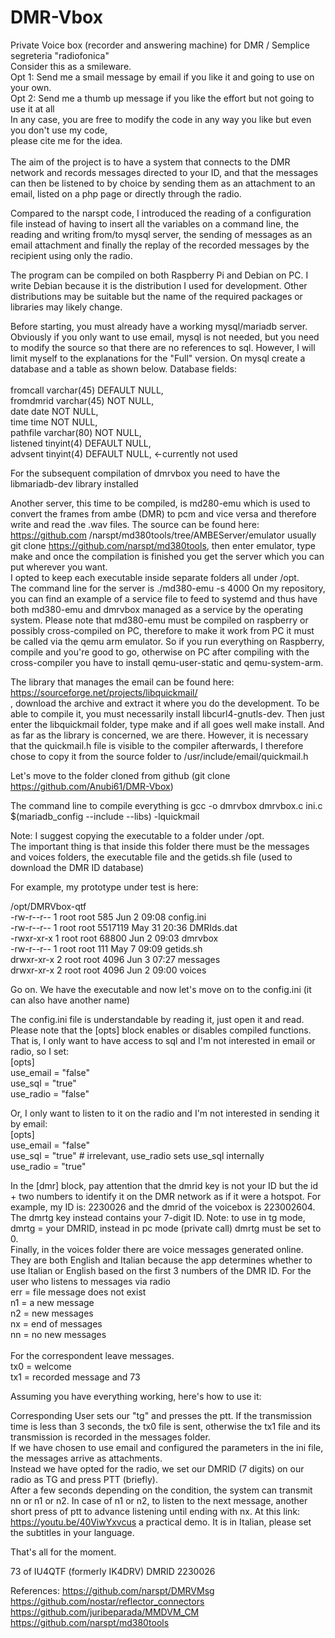 # DMR-Vbox
Private Voice box (recorder and answering machine) for DMR / Semplice segreteria "radiofonica"<br>
Consider this as a smileware. <br>
Opt 1: Send me a smail message by email if you like it and going to use on your own.<br>
Opt 2: Send me a thumb up message if you like the effort but not going to use it at all<br>
 In any case, you are free to modify the code in any way you like but even you don't use my code,   
 please cite me for the idea.<br>
<br>
The aim of the project is to have a system that connects to the DMR network and records messages directed to your ID, and that the messages can then be listened to by choice by sending them as an attachment to an email, listed on a php page or directly through the radio.

Compared to the narspt code, I introduced the reading of a configuration file instead of having to insert all the variables on a command line, the reading and writing from/to mysql server, the sending of messages as an email attachment and finally the replay of the recorded messages by the recipient using only the radio.

The program can be compiled on both Raspberry Pi and Debian on PC. I write Debian because it is the distribution I used for development. Other distributions may be suitable but the name of the required packages or libraries may likely change.

Before starting, you must already have a working mysql/mariadb server. Obviously if you only want to use email, mysql is not needed, but you need to modify the source so that there are no references to sql. However, I will limit myself to the explanations for the "Full" version.
On mysql create a database and a table as shown below.
Database fields:<br>
<br>
fromcall varchar(45) DEFAULT NULL,<br>
fromdmrid varchar(45) NOT NULL,<br>
date date NOT NULL,<br>
time time NOT NULL,<br>
pathfile varchar(80) NOT NULL,<br>
listened tinyint(4) DEFAULT NULL,<br>
advsent tinyint(4) DEFAULT NULL, <-currently not used<br>

For the subsequent compilation of dmrvbox you need to have the libmariadb-dev library installed

Another server, this time to be compiled, is md280-emu which is used to convert the frames from ambe (DMR) to pcm and vice versa and therefore write and read the .wav files. The source can be found here: https://github.com /narspt/md380tools/tree/AMBEServer/emulator usually git clone https://github.com/narspt/md380tools, then enter emulator, type make and once the compilation is finished you get the server which you can put wherever you want.<br>
I opted to keep each executable inside separate folders all under /opt.<br>
The command line for the server is ./md380-emu -s 4000
On my repository, you can find an example of a service file to feed to systemd and thus have both md380-emu and dmrvbox managed as a service by the operating system. Please note that md380-emu must be compiled on raspberry or possibly cross-compiled on PC, therefore to make it work from PC it must be called via the qemu arm emulator. So if you run everything on Raspberry, compile and you're good to go, otherwise on PC after compiling with the cross-compiler you have to install qemu-user-static and qemu-system-arm.<br>

The library that manages the email can be found here: https://sourceforge.net/projects/libquickmail/<br>, download the archive and extract it where you do the development. To be able to compile it, you must necessarily install libcurl4-gnutls-dev. Then just enter the libquickmail folder, type make and if all goes well make install. And as far as the library is concerned, we are there.
However, it is necessary that the quickmail.h file is visible to the compiler afterwards,
I therefore chose to copy it from the source folder to /usr/include/email/quickmail.h

Let's move to the folder cloned from github (git clone https://github.com/Anubi61/DMR-Vbox)

The command line to compile everything is gcc -o dmrvbox dmrvbox.c ini.c $(mariadb_config --include --libs) -lquickmail

Note: I suggest copying the executable to a folder under /opt.<br> 
The important thing is that inside this folder there must be the messages and voices folders, the executable file and the getids.sh file (used to download the DMR ID database)

For example, my prototype under test is here:

/opt/DMRVbox-qtf<br>
-rw-r--r-- 1 root root 585 Jun 2 09:08 config.ini<br>
-rw-r--r-- 1 root root 5517119 May 31 20:36 DMRIds.dat<br>
-rwxr-xr-x 1 root root 68800 Jun 2 09:03 dmrvbox<br>
-rw-r--r-- 1 root root 111 May 7 09:09 getids.sh<br>
drwxr-xr-x 2 root root 4096 Jun 3 07:27 messages<br>
drwxr-xr-x 2 root root 4096 Jun 2 09:00 voices<br>

Go on. We have the executable and now let's move on to the config.ini (it can also have another name)

The config.ini file is understandable by reading it, just open it and read. Please note that the [opts] block enables or disables compiled functions.<br> 
That is, I only want to have access to sql and I'm not interested in email or radio, so I set:<br>
[opts]<br>
use_email = "false"<br>
use_sql = "true"<br>
use_radio = "false"<br>

Or, I only want to listen to it on the radio and I'm not interested in sending it by email:<br>
[opts]<br>
use_email = "false"<br>
use_sql = "true" # irrelevant, use_radio sets use_sql internally<br>
use_radio = "true"<br>

In the [dmr] block, pay attention that the dmrid key is not your ID but the id + two numbers to identify it on the DMR network as if it were a hotspot.
For example, my ID is: 2230026 and the dmrid of the voicebox is 223002604. The dmrtg key instead contains your 7-digit ID.
Note: to use in tg mode, dmrtg = your DMRID, instead in pc mode (private call) dmrtg must be set to 0.<br>
Finally, in the voices folder there are voice messages generated online. They are both English and Italian because the app determines whether to use Italian or English based on the first 3 numbers of the DMR ID.
For the user who listens to messages via radio<br>
err = file message does not exist<br>
n1 = a new message<br>
n2 = new messages<br>
nx = end of messages<br>
nn = no new messages<br>
<br>
For the correspondent leave messages.<br>
tx0 = welcome<br>
tx1 = recorded message and 73<br>

Assuming you have everything working, here's how to use it:

Corresponding User sets our "tg" and presses the ptt.
If the transmission time is less than 3 seconds, the tx0 file is sent, otherwise the tx1 file and its transmission is recorded in the messages folder.<br>
If we have chosen to use email and configured the parameters in the ini file, the messages arrive as attachments.<br>
Instead we have opted for the radio, we set our DMRID (7 digits) on our radio as TG and press PTT (briefly).<br> After a few seconds depending on the condition, the system can transmit nn or n1 or n2.
In case of n1 or n2, to listen to the next message, another short press of ptt to advance listening until ending with nx.
At this link: https://youtu.be/40ViwYxvcus a practical demo. It is in Italian, please set the subtitles in your language.

That's all for the moment.

73 of IU4QTF (formerly IK4DRV) DMRID 2230026

References:
https://github.com/narspt/DMRVMsg
https://github.com/nostar/reflector_connectors
https://github.com/juribeparada/MMDVM_CM
https://github.com/narspt/md380tools
